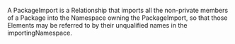 A PackageImport is a Relationship that imports all the non-private members of a Package into the Namespace owning the PackageImport, so that those Elements may be referred to by their unqualified names in the importingNamespace.